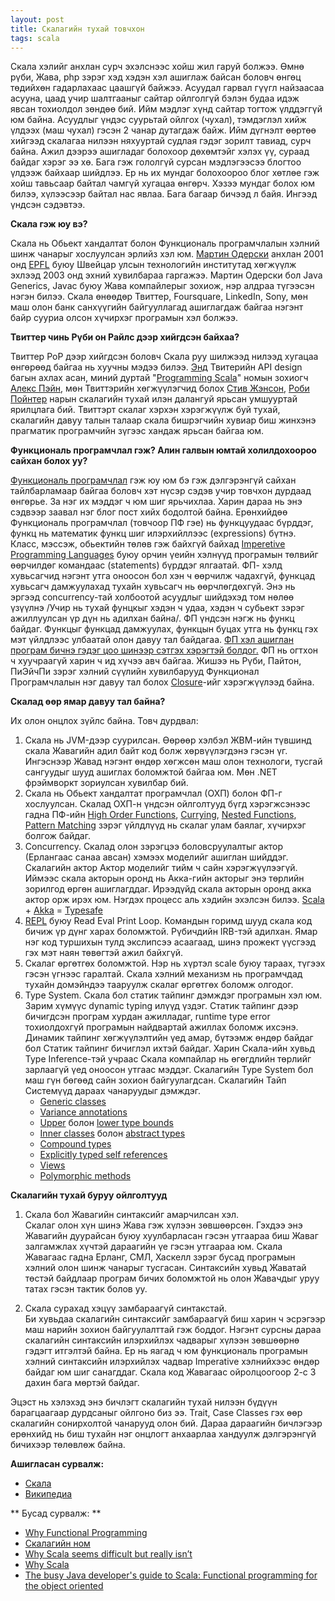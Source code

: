 ```yaml
---
layout: post
title: Скалагийн тухай товчхон
tags: scala
---
```


Скала хэлийг анхлан сурч эхэлснээс хойш жил гаруй болжээ. Өмнө рүби, Жава, php зэрэг хэд хэдэн хэл ашиглаж байсан боловч өнгөц төдийхөн гадарлахаас цаашгүй байжээ. Асуудал гарвал гүүгл найзаасаа асууна, цаад учир шалтгааныг сайтар ойлголгүй бэлэн будаа идэж явсан тохиолдол зөндөө бий. Ийм мэдлэг хүнд сайтар тогтож үлддэггүй юм байна. Асуудлыг үндэс суурьтай ойлгох (чухал), тэмдэглэл хийж үлдээх (маш чухал) гэсэн 2 чанар дутагдаж байж. Ийм дүгнэлт өөртөө хийгээд скалагаа нилээн няхууртай судлая гэдэг зорилт тавиад, сурч байна. Ажил дээрээ ашигладаг болохоор дөхөмтэйг хэлэх үү, сураад байдаг хэрэг ээ хө.  Бага гэж гололгүй сурсан мэдлэгээсээ блогтоо үлдээж байхаар шийдлээ. Ер нь их мундаг болохоороо блог хөтлөе гэж хойш тавьсаар байтал чамгүй хугацаа өнгөрч. Хэзээ мундаг болох юм билээ, хүлээсээр байтал нас явлаа. Бага багаар бичээд л байя. Ингээд үндсэн сэдэвтээ.


**Скала гэж юу вэ?**

Скала нь Обьект хандалтат болон Функциональ програмчлалын хэлний шинж чанарыг хослуулсан эрлийз хэл юм. [Мартин Одерски][1] анхлан 2001 онд [EPFL][2] буюу Швейцар улсын технологийн институтад хөгжүүлж эхлээд 2003 онд эхний хувилбараа гаргажээ. Мартин Одерски бол Java Generics, Javac буюу Жава компайлерыг зохиож, нэр алдраа түгээсэн нэгэн билээ. Скала өнөөдөр Твиттер, Foursquare, LinkedIn, Sony, мөн маш олон банк санхүүгийн байгууллагад ашиглагдаж байгаа нэгэнт байр сууриа олсон хүчирхэг програмын хэл болжээ.

**Твиттер чинь Рүби он Райлс дээр хийгдсэн байхаа?**

Твиттер РоР дээр хийгдсэн боловч Скала руу шилжээд нилээд хугацаа өнгөрөөд байгаа нь хуучны мэдээ билээ. [Энд][3] Твитерийн API design багын ахлах асан, миний дуртай "[Programming Scala][4]" номын зохиогч [Алекс Пэйн][5], мөн Твиттэрийн хөгжүүлэгчид болох [Стив Жэнсон][6], [Роби Пойнтер][7] нарын скалагийн тухай илэн далангуй ярьсан умшууртай ярилцлага бий. Твиттэрт скалаг хэрхэн хэрэгжүүлж буй тухай, скалагийн давуу талын талаар скала бишрэгчийн хувиар биш жинхэнэ прагматик програмчийн зүгээс хандаж ярьсан байгаа юм.

**Функциональ програмчлал гэж? Алин галвын юмтай холилдохоороо сайхан болох уу?**

[Функциональ програмчлал][8] гэж юу юм бэ гэж дэлгэрэнгүй сайхан тайлбарламаар байгаа боловч хэт нүсэр сэдэв учир товчхон дурдаад өнгөрье. За нэг их мэддэг ч юм шиг ярьчихлаа. Харин дараа нь энэ сэдвээр заавал нэг блог пост хийх бодолтой байна. Ерөнхийдөө Функциональ програмчлал (товчоор ПФ гэе) нь функцуудаас бүрддэг, функц нь математик функц шиг илэрхийллээс (expressions) бүтнэ. Класс, мэссэж, обьектийн төлөв гэж байхгүй байхад [Imperetive Programming Languages][9] буюу орчин үеийн хэлнүүд програмын төлвийг өөрчилдөг командаас (statements) бүрддэг ялгаатай. ФП- хэлд хувьсагчид нэгэнт утга оноосон бол хэн ч өөрчилж чадахгүй, функцад хувьсагч дамжуулахад тухайн хувьсагч нь өөрчлөгдөхгүй. Энэ нь эргээд concurrency-тай холбоотой асуудлыг шийдэхэд том нөлөө үзүүлнэ /Учир нь тухай фунцкыг хэдэн ч удаа, хэдэн ч субьект зэрэг ажиллуулсан үр дүн нь адилхан байна/. ФП үндсэн нэгж нь функц байдаг. Функцыг функцад дамжуулах, функцын буцах утга нь функц гэх мэт үйлдлээс улбаатай олон давуу тал байдагаа. [ФП хэл ашиглан програм бичнэ гэдэг цоо шинээр сэтгэх хэрэгтэй болдог.][10] ФП нь огтхон ч хуучраагүй харин ч ид хүчээ авч байгаа. Жишээ нь Рүби, Пайтон, ПиЭйчПи зэрэг хэлний сүүлийн хувилбарууд Функционал Програмчлалын нэг давуу тал болох [Closure][11]-ийг хэрэгжүүлээд байна.

**Скалад өөр ямар давуу тал байна?**

Их олон онцлох зүйлс байна. Товч дурдвал: 

1.  Скала нь JVM-дээр суурилсан. Өөрөөр хэлбэл ЖВМ-ийн түвшинд скала Жавагийн адил байт код болж хөрвүүлэгдэнэ гэсэн үг. Ингэснээр Жавад нэгэнт өндөр хөгжсөн маш олон технологи, тусгай сангуудыг шууд ашиглах боломжтой байгаа юм. Мөн .NET фрэймворкт зориулсан хувилбар бий.
2.  Скала нь Обьект хандалтат програмчлал (ОХП) болон ФП-г хослуулсан. Скалад ОХП-н үндсэн ойлголтууд бүгд хэрэгжсэнээс гадна ПФ-ийн [High Order Functions][12], [Currying][13], [Nested Functions][14], [Pattern Matching][15] зэрэг үйлдлүүд нь скалаг улам баялаг, хүчирхэг болгож байдаг.
3.  Concurrency. Скалад олон зэрэгцээ боловсруулалтыг актор (Ерлангаас санаа авсан) хэмээх моделийг ашиглан шийддэг. Скалагийн актор Актор моделийг тийм ч сайн  хэрэгжүүлээгүй. Иймээс скала акторын оронд нь Акка-гийн акторыг энэ төрлийн зорилгод өргөн ашиглагддаг. Ирээдүйд скала акторын оронд акка актор орж ирэх юм. Нэгдэх процесс аль хэдийн эхэлсэн билээ. [Scala][16] + [Akka][17] = [Typesafe][18]
4.  [REPL][19] буюу Read Eval Print Loop. Командын горимд шууд скала код бичиж үр дүнг харах боломжтой. Рүбичдийн IRB-тэй адилхан. Ямар нэг код туршихын тулд экслипсээ асаагаад, шинэ прожект үүсгээд гэх мэт наян төвөгтэй ажил байхгүй.
5.  Скалаг өргөтгөх боломжтой. Нэр нь хүртэл scale буюу тараах, түгээх гэсэн үгнээс гаралтай. Скала хэлний механизм нь програмчдад тухайн домэйндээ тааруулж скалаг өргөтгөх боломж олгодог. 
6.  Type System. Скала бол статик тайпинг дэмждэг програмын хэл юм. Зарим хүмүүс dynamic typing илүүд үздэг. Статик тайпинг дээр бичигдсэн програм хурдан ажилладаг, runtime type error тохиолдохгүй програмын найдвартай ажиллах боломж ихсэнэ. Динамик тайпинг хөгжүүлэлтийн үед амар, бүтээмж өндөр байдаг бол Статик тайпинг бичиглэл ихтэй байдаг. Харин Скала-ийн хувьд Type Inference-тэй учраас Скала компайлар нь өгөгдлийн төрлийг зарлаагүй үед оноосон утгаас мэддэг. Скалагийн Type System бол маш гүн бөгөөд сайн зохион байгуулагдсан. Скалагийн Тайп Системүүд дараах чанаруудыг дэмждэг.
    *   [Generic classes][20] 
    *   [Variance annotations][21] 
    *   [Upper][22] болон [lower type bounds][23]
    *   [Inner classes][24] болон [abstract types][25] 
    *   [Compound types][26] 
    *   [Explicitly typed self references][27] 
    *   [Views][28]
    *   [Polymorphic methods][29] 

**Скалагийн тухай буруу ойлголтууд**

1. Скала бол Жавагийн синтаксийг амарчилсан хэл.<br />
Скалаг олон хүн шинэ Жава гэж хүлээн зөвшөөрсөн. Гэхдээ энэ Жавагийн дуурайсан буюу хуулбарласан гэсэн утгаараа биш Жаваг залгамжлах хүчтэй дараагийн үе гэсэн утгаараа юм. Скала Жавагаас гадна Ерланг, СМЛ, Хаскелл зэрэг бусад програмын хэлний олон шинж чанарыг тусгасан.  Синтаксийн хувьд Жаватай төстэй байдлаар програм бичих боломжтой нь олон Жавачдыг уруу татах гэсэн тактик болов уу. 

2. Скала сурахад хэцүү замбараагүй синтакстай.<br />
Би хувьдаа скалагийн синтаксийг замбараагүй биш харин ч эсрэгээр маш нарийн зохион байгуулалттай гэж боддог. Нэгэнт сурсны дараа скалагийн синтаксийн илэрхийлэх чадварыг хүлээн зөвшөөрнө гэдэгт итгэлтэй байна. Ер нь яагад ч юм функциональ програмын хэлний синтаксийн илэрхийлэх чадвар Imperative хэлнийхээс өндөр байдаг юм шиг санагддаг. Скала код Жавагаас ойролцоогоор 2-с 3 дахин бага мөртэй байдаг.

Эцэст нь хэлэхэд энэ бичлэгт скалагийн тухай нилээн бүдүүн барагцаагаар дурдсаныг ойлгоно биз ээ. Trait, Case Classes гэх өөр скалагийн сонирхолтой чанарууд олон бий. Дараа дараагийн бичлэгээр ерөнхийд нь биш тухайн нэг онцлогт анхаарлаа хандуулж дэлгэрэнгүй бичихээр төлөвлөж байна. 

**Ашигласан сурвалж:** 

* [Скала][16]
* [Википедиа][30]

** Бусад сурвалж: ** 

* [Why Functional Programming ][31] 
* [Скалагийн ном ][32] 
* [Why Scala seems difficult but really isn’t][33] 
* [Why Scala][34] 
* [The busy Java developer's guide to Scala: Functional programming for the object oriented][35]
 
 [1]: http://twitter.com/#%21/odersky
 [2]: http://www.epfl.ch/
 [3]: http://www.artima.com/scalazine/articles/twitter_on_scala.html
 [4]: http://www.amazon.com/Programming-Scala-Scalability-Functional-Objects/dp/0596155956
 [5]: http://twitter.com/#%21/al3x
 [6]: http://twitter.com/#%21/stevej
 [7]: http://twitter.com/#%21/robey
 [8]: http://en.wikipedia.org/wiki/Functional_programming
 [9]: http://en.wikipedia.org/wiki/Imperative_programming
 [10]: http://en.wikipedia.org/wiki/Functional_programming#Comparison_to_imperative_programming
 [11]: http://en.wikipedia.org/wiki/Closure_%28computer_science%29
 [12]: http://www.scala-lang.org/node/134
 [13]: http://www.scala-lang.org/node/135
 [14]: http://www.scala-lang.org/node/116
 [15]: http://www.scala-lang.org/node/120
 [16]: http://www.scala-lang.org/
 [17]: http://akka.io/
 [18]: http://typesafe.com/
 [19]: http://www.simplyscala.com/
 [20]: http://www.scala-lang.org/node/113
 [21]: http://www.scala-lang.org/node/129
 [22]: http://www.scala-lang.org/node/136
 [23]: http://www.scala-lang.org/node/137
 [24]: http://www.scala-lang.org/node/115
 [25]: http://www.scala-lang.org/node/105
 [26]: http://www.scala-lang.org/node/110
 [27]: http://www.scala-lang.org/node/124
 [28]: http://www.scala-lang.org/node/130
 [29]: http://www.scala-lang.org/node/121
 [30]: http://en.wikipedia.org/wiki/Scala_%28programming_language%29
 [31]: http://www.cs.utexas.edu/%7Eshmat/courses/cs345/whyfp.pdf
 [32]: http://www.blogger.com/%20http://www.scala-lang.org/node/959
 [33]: http://markusjais.com/why-scala-seems-difficult-but-reallyisnt/
 [34]: http://www.infoq.com/news/2008/01/why-scala
 [35]: http://www.ibm.com/developerworks/java/library/j-scala01228/index.html

